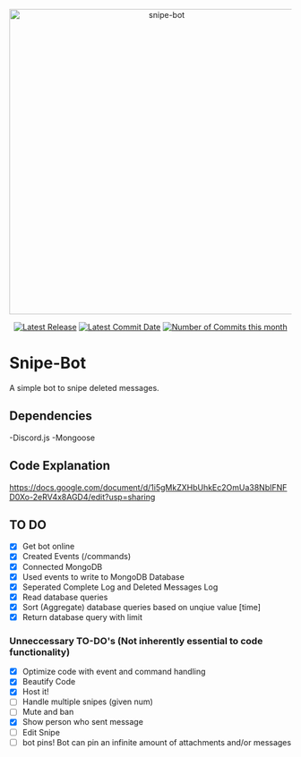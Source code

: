 <div align="center">
  <p>
    <a href="https://github.com/Soucouyant/Snipe-Bot"><img src="https://github.com/Soucouyant/Snipe-Bot/blob/master/assets/images/logoedit.png" width="546" alt="snipe-bot" /
  </p>
  <p>
    <a href="https://github.com/Soucouyant/Snipe-Bot/releases/tag/v2.0.2-alpha"><img src="https://img.shields.io/github/v/tag/Soucouyant/Snipe-Bot?color=critical" alt="Latest Release" /></a>
    <a href="https://github.com/Soucouyant/Snipe-Bot/commit/8d933b3c1d707cd02907aa287a1b2af2b46cbfbb"><img src="https://img.shields.io/github/last-commit/Soucouyant/Snipe-Bot" alt="Latest Commit Date" /></a>
    <a href="https://github.com/Soucouyant/Snipe-Bot/commits/master"><img src="https://img.shields.io/github/commit-activity/m/Soucouyant/Snipe-Bot?color=blue" alt="Number of Commits this month" /></a>
  </p>
</div>

# Snipe-Bot
A simple bot to snipe deleted messages.

## Dependencies
-Discord.js
-Mongoose

## Code Explanation
https://docs.google.com/document/d/1i5gMkZXHbUhkEc2OmUa38NbIFNFD0Xo-2eRV4x8AGD4/edit?usp=sharing

## TO DO
- [x] Get bot online
- [x] Created Events (/commands)
- [x] Connected MongoDB
- [x] Used events to write to MongoDB Database
- [x] Seperated Complete Log and Deleted Messages Log
- [x] Read database queries
- [x] Sort (Aggregate) database queries based on unqiue value [time]
- [x] Return database query with limit

### Unneccessary TO-DO's (Not inherently essential to code functionality)
- [x] Optimize code with event and command handling
- [x] Beautify Code
- [x] Host it!
- [ ] Handle multiple snipes (given num)
- [ ] Mute and ban
- [x] Show person who sent message
- [ ] Edit Snipe
- [ ] bot pins! Bot can pin an infinite amount of attachments and/or messages
